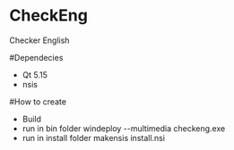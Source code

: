 # CheckEng
Checker English


#Dependecies
* Qt 5.15
* nsis

#How to create
* Build
* run in bin folder
    windeploy --multimedia checkeng.exe
* run in install folder
    makensis install.nsi

